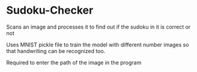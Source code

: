 # Sudoku-Checker
Scans an image and processes it to find out if the sudoku in it is correct or not

Uses MNIST pickle file to train the model with different number images so that handwriting can be recognized too.

Required to enter the path of the image in the program

